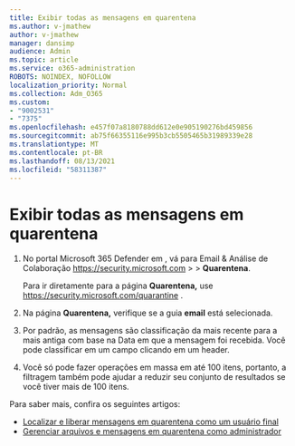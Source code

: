 ```yaml
---
title: Exibir todas as mensagens em quarentena
ms.author: v-jmathew
author: v-jmathew
manager: dansimp
audience: Admin
ms.topic: article
ms.service: o365-administration
ROBOTS: NOINDEX, NOFOLLOW
localization_priority: Normal
ms.collection: Adm_O365
ms.custom:
- "9002531"
- "7375"
ms.openlocfilehash: e457f07a8180788dd612e0e905190276bd459856
ms.sourcegitcommit: ab75f66355116e995b3cb5505465b31989339e28
ms.translationtype: MT
ms.contentlocale: pt-BR
ms.lasthandoff: 08/13/2021
ms.locfileid: "58311387"
---
```

# <a name="view-all-quarantined-messages"></a>Exibir todas as mensagens em quarentena

1. No portal Microsoft 365 Defender em , vá para Email & Análise de Colaboração <https://security.microsoft.com>  \>  \> **Quarentena**.

   Para ir diretamente para a página **Quarentena,** use <https://security.microsoft.com/quarantine> .

2. Na página **Quarentena,** verifique se a guia **email** está selecionada.
3. Por padrão, as mensagens são classificação da mais recente para a mais antiga com base na Data em que a mensagem foi recebida. Você pode classificar em um campo clicando em um header.
4. Você só pode fazer operações em massa em até 100 itens, portanto, a filtragem também pode ajudar a reduzir seu conjunto de resultados se você tiver mais de 100 itens.

Para saber mais, confira os seguintes artigos:

- [Localizar e liberar mensagens em quarentena como um usuário final](https://docs.microsoft.com/microsoft-365/security/office-365-security/find-and-release-quarantined-messages-as-a-user)
- [Gerenciar arquivos e mensagens em quarentena como administrador](https://docs.microsoft.com/microsoft-365/security/office-365-security/manage-quarantined-messages-and-files)
